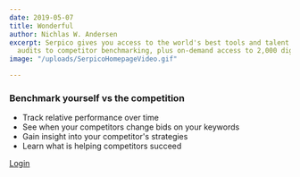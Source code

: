 ```yaml
---
date: 2019-05-07
title: Wonderful
author: Nichlas W. Andersen
excerpt: Serpico gives you access to the world's best tools and talent - from real-time
  audits to competitor benchmarking, plus on-demand access to 2,000 digital specialists
image: "/uploads/SerpicoHomepageVideo.gif"

---
```

### Benchmark yourself vs the competition

* Track relative performance over time
* See when your competitors change bids on your keywords
* Gain insight into your competitor's strategies
* Learn what is helping competitors succeed

[Login](https://app.serpico.io/login "Login to Serpico")